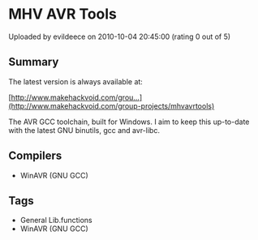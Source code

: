 # MHV AVR Tools

Uploaded by evildeece on 2010-10-04 20:45:00 (rating 0 out of 5)

## Summary

The latest version is always available at:  

[http://www.makehackvoid.com/grou...](http://www.makehackvoid.com/group-projects/mhvavrtools)


The AVR GCC toolchain, built for Windows. I aim to keep this up-to-date with the latest GNU binutils, gcc and avr-libc.

## Compilers

- WinAVR (GNU GCC)

## Tags

- General Lib.functions
- WinAVR (GNU GCC)
